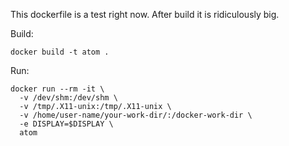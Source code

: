 This dockerfile is a test right now. After build it is ridiculously big.

Build:  
```
docker build -t atom .
```

Run:  
```
docker run --rm -it \
  -v /dev/shm:/dev/shm \
  -v /tmp/.X11-unix:/tmp/.X11-unix \
  -v /home/user-name/your-work-dir/:/docker-work-dir \
  -e DISPLAY=$DISPLAY \
  atom
